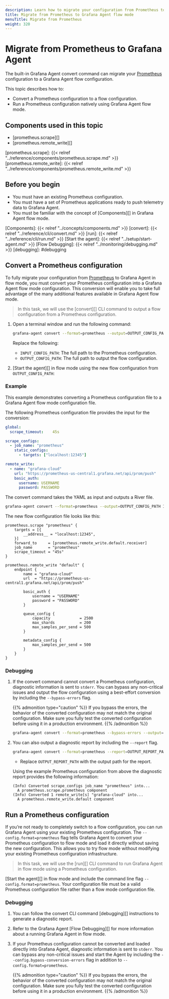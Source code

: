 ```yaml
---
description: Learn how to migrate your configuration from Prometheus to Grafana Agent flow mode
title: Migrate from Prometheus to Grafana Agent flow mode
menuTitle: Migrate from Prometheus
weight: 320
---
```


# Migrate from Prometheus to Grafana Agent

The built-in Grafana Agent convert command can migrate your [Prometheus][] configuration to a Grafana Agent flow configuration.

This topic describes how to:

* Convert a Prometheus configuration to a flow configuration.
* Run a Prometheus configuration natively using Grafana Agent flow mode.

[Prometheus]: https://prometheus.io/docs/prometheus/latest/configuration/configuration/

## Components used in this topic

* [prometheus.scrape][]
* [prometheus.remote_write][]

[prometheus.scrape]: {{< relref "../reference/components/prometheus.scrape.md" >}}
[prometheus.remote_write]: {{< relref "../reference/components/prometheus.remote_write.md" >}}

## Before you begin

* You must have an existing Prometheus configuration.
* You must have a set of Prometheus applications ready to push telemetry data to Grafana Agent.
* You must be familiar with the concept of [Components][] in Grafana Agent flow mode.

[Components]: {{< relref "../concepts/components.md" >}}
[convert]: {{< relref "../reference/cli/convert.md" >}}
[run]: {{< relref "../reference/cli/run.md" >}}
[Start the agent]: {{< relref "../setup/start-agent.md" >}}
[Flow Debugging]: {{< relref "../monitoring/debugging.md" >}}
[debugging]: #debugging

## Convert a Prometheus configuration

To fully migrate your configuration from [Prometheus] to Grafana Agent
in flow mode, you must convert your Prometheus configuration into a Grafana Agent flow
mode configuration. This conversion will enable you to take full advantage of the many 
additional features available in Grafana Agent flow mode.

> In this task, we will use the [convert][] CLI command to output a flow
> configuration from a Prometheus configuration.

1. Open a terminal window and run the following command:

    ```bash
    grafana-agent convert --format=prometheus --output=OUTPUT_CONFIG_PATH INPUT_CONFIG_PATH
    ```
  
    Replace the following: 
      * `INPUT_CONFIG_PATH`: The full path to the Prometheus configuration.
      * `OUTPUT_CONFIG_PATH`: The full path to output the flow configuration.

1. [Start the agent][] in flow mode using the new flow configuration from `OUTPUT_CONFIG_PATH`:

### Example

This example demonstrates converting a Prometheus configuration file to a Grafana Agent flow mode configuration file.

The following Prometheus configuration file provides the input for the conversion:

```yaml
global:
  scrape_timeout:    45s

scrape_configs:
  - job_name: "prometheus"
    static_configs:
      - targets: ["localhost:12345"]

remote_write:
  - name: "grafana-cloud"
    url: "https://prometheus-us-central1.grafana.net/api/prom/push"
    basic_auth:
      username: USERNAME
      password: PASSWORD
```

The convert command takes the YAML as input and outputs a River file.

```bash
grafana-agent convert --format=prometheus --output=OUTPUT_CONFIG_PATH INPUT_CONFIG_PATH
```

The new flow configuration file looks like this:

```river
prometheus.scrape "prometheus" {
	targets = [{
		__address__ = "localhost:12345",
	}]
	forward_to     = [prometheus.remote_write.default.receiver]
	job_name       = "prometheus"
	scrape_timeout = "45s"
}

prometheus.remote_write "default" {
	endpoint {
		name = "grafana-cloud"
		url  = "https://prometheus-us-central1.grafana.net/api/prom/push"

		basic_auth {
			username = "USERNAME"
			password = "PASSWORD"
		}

		queue_config {
			capacity             = 2500
			max_shards           = 200
			max_samples_per_send = 500
		}

		metadata_config {
			max_samples_per_send = 500
		}
	}
}
```

### Debugging

1. If the convert command cannot convert a Prometheus configuration,
   diagnostic information is sent to `stderr`. You can bypass
   any non-critical issues and output the flow configuration using a 
   best-effort conversion by including the `--bypass-errors` flag.
   
    {{% admonition type="caution" %}}
    If you bypass the errors, the behavior of the converted configuration may not match the original configuration.
    Make sure you fully test the converted configuration before using it in a production environment.
    {{% /admonition %}}

    ```bash
    grafana-agent convert --format=prometheus --bypass-errors --output=OUTPUT_CONFIG_PATH INPUT_CONFIG_PATH
    ```

1. You can also output a diagnostic report by including the `--report` flag.

    ```bash
    grafana-agent convert --format=prometheus --report=OUTPUT_REPORT_PATH --output=OUTPUT_CONFIG_PATH INPUT_CONFIG_PATH
    ```

    * Replace `OUTPUT_REPORT_PATH` with the output path for the report.

    Using the example Prometheus configuration from above the diagnostic report provides the following information:

    ```
    (Info) Converted scrape_configs job_name "prometheus" into...
      A prometheus.scrape.prometheus component
    (Info) Converted 1 remote_write[s] "grafana-cloud" into...
      A prometheus.remote_write.default component
    ```

## Run a Prometheus configuration

If you’re not ready to completely switch to a flow configuration, you can run Grafana Agent using your existing Prometheus configuration.
The `--config.format=prometheus` flag tells Grafana Agent to convert your Prometheus configuration to flow mode and load it directly without saving the new configuration.
This allows you to try flow mode without modifying your existing Prometheus configuration infrastructure.

> In this task, we will use the [run][] CLI command to run Grafana Agent in flow
> mode using a Prometheus configuration.

[Start the agent][] in flow mode and include the command line flag
   `--config.format=prometheus`. Your configuration file must be a valid
   Prometheus configuration file rather than a flow mode configuration file.

### Debugging

1. You can follow the convert CLI command [debugging][] instructions to
   generate a diagnostic report.

1. Refer to the Grafana Agent [Flow Debugging][] for more information about a running Grafana
   Agent in flow mode.

3. If your Prometheus configuration cannot be converted and 
    loaded directly into Grafana Agent, diagnostic information 
    is sent to `stderr`. You can bypass any non-critical issues 
    and start the Agent by including the
   `--config.bypass-conversion-errors` flag in addition to
   `--config.format=prometheus`.

    {{% admonition type="caution" %}}
    If you bypass the errors, the behavior of the converted configuration may not match the original configuration. 
    Make sure you fully test the converted configuration before using it in a production environment.
    {{% /admonition %}}